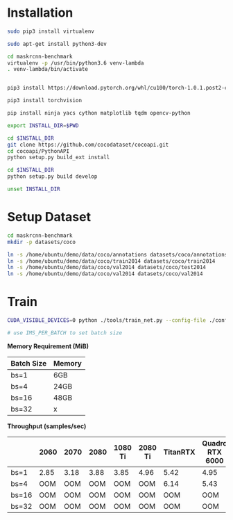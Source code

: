 Installation
===

```bash
sudo pip3 install virtualenv

sudo apt-get install python3-dev

cd maskrcnn-benchmark
virtualenv -p /usr/bin/python3.6 venv-lambda
. venv-lambda/bin/activate


pip3 install https://download.pytorch.org/whl/cu100/torch-1.0.1.post2-cp36-cp36m-linux_x86_64.whl

pip3 install torchvision

pip install ninja yacs cython matplotlib tqdm opencv-python

export INSTALL_DIR=$PWD

cd $INSTALL_DIR
git clone https://github.com/cocodataset/cocoapi.git
cd cocoapi/PythonAPI
python setup.py build_ext install

cd $INSTALL_DIR
python setup.py build develop

unset INSTALL_DIR

```


Setup Dataset
===

```bash
cd maskrcnn-benchmark
mkdir -p datasets/coco

ln -s /home/ubuntu/demo/data/coco/annotations datasets/coco/annotations 
ln -s /home/ubuntu/demo/data/coco/train2014 datasets/coco/train2014 
ln -s /home/ubuntu/demo/data/coco/val2014 datasets/coco/test2014 
ln -s /home/ubuntu/demo/data/coco/val2014 datasets/coco/val2014 

```

Train
===

```bash
CUDA_VISIBLE_DEVICES=0 python ./tools/train_net.py --config-file ./configs/e2e_mask_rcnn_R_101_FPN_1x.yaml

# use IMS_PER_BATCH to set batch size
```



**Memory Requirement (MiB)**

| Batch Size  | Memory  |
|---|---|
| bs=1 | 6GB  |
| bs=4 | 24GB  |
| bs=16 | 48GB  |
| bs=32 | x  |

**Throughput (samples/sec)** 

|   | 2060  | 2070  | 2080  |  1080 Ti | 2080 Ti | TitanRTX | Quadro RTX 6000 | V100 | Quadro RTX 8000 |
|---|---|---|---|---|---|---|---|---|---|
| bs=1  | 2.85 | 3.18  | 3.88  | 3.85  | 4.96 | 5.42  |  4.95 | 5.36  | 5.17  |
| bs=4  | OOM  | OOM  | OOM  | OOM  | OOM  | 6.14  | 5.43  | 6.35 |  5.95 |
| bs=16  | OOM  | OOM  | OOM  | OOM  | OOM  | OOM  | OOM  | OOM  | 5.84  |
| bs=32  | OOM  | OOM  | OOM  | OOM  | OOM  | OOM  | OOM  | OOM  | OOM  |



